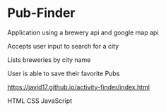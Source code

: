 # Pub-Finder

Application using a brewery api and google map api

Accepts user input to search for a city

Lists breweries by city name

User is able to save their favorite Pubs

https://javid17.github.io/activity-finder/index.html

HTML
CSS
JavaScript

